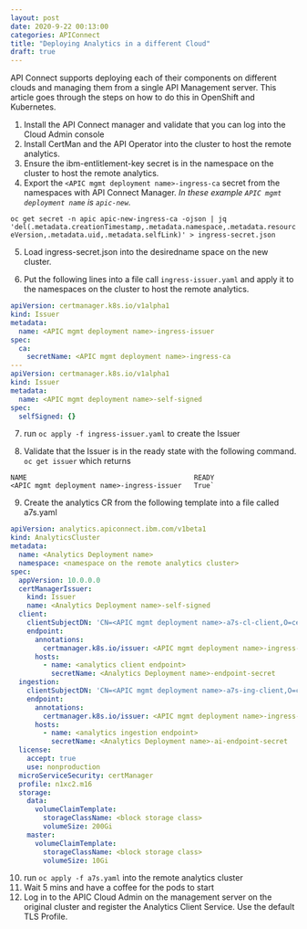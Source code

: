 ```yaml
---
layout: post
date: 2020-9-22 00:13:00
categories: APIConnect
title: "Deploying Analytics in a different Cloud"
draft: true
---
```


API Connect supports deploying each of their components on different clouds and managing them from a single API Management server. This article goes through the steps on how to do this in OpenShift and Kubernetes.
​

<!--more-->

1. Install the API Connect manager and validate that you can log into the Cloud Admin console
2. Install CertMan and the API Operator into the cluster to host the remote analytics.
3. Ensure the ibm-entlitlement-key secret is in the namespace on the cluster to host the remote analytics.
4. Export the `<APIC mgmt deployment name>-ingress-ca` secret from the namespaces with API Connect Manager. _In these example `APIC mgmt deployment name` is `apic-new`._

`oc get secret -n apic apic-new-ingress-ca -ojson | jq 'del(.metadata.creationTimestamp,.metadata.namespace,.metadata.resourceVersion,.metadata.uid,.metadata.selfLink)' > ingress-secret.json`

5. Load ingress-secret.json into the desiredname space on the new cluster.

6. Put the following lines into a file call `ingress-issuer.yaml` and apply it to the namespaces on the cluster to host the remote analytics.
```yaml
apiVersion: certmanager.k8s.io/v1alpha1
kind: Issuer
metadata:
  name: <APIC mgmt deployment name>-ingress-issuer
spec:
  ca:
    secretName: <APIC mgmt deployment name>-ingress-ca
---
apiVersion: certmanager.k8s.io/v1alpha1
kind: Issuer
metadata:
  name: <APIC mgmt deployment name>-self-signed
spec:
  selfSigned: {}
```
7. run `oc apply -f ingress-issuer.yaml` to create the Issuer

8. Validate that the Issuer is in the ready state with the following command.
`oc get issuer`
which returns
```
NAME                                         READY
<APIC mgmt deployment name>-ingress-issuer   True`
```

9. Create the analytics CR from the following template into a file called a7s.yaml
```yaml
apiVersion: analytics.apiconnect.ibm.com/v1beta1
kind: AnalyticsCluster
metadata:
  name: <Analytics Deployment name>
  namespace: <namespace on the remote analytics cluster>
spec:
  appVersion: 10.0.0.0
  certManagerIssuer:
    kind: Issuer
    name: <Analytics Deployment name>-self-signed
  client:
    clientSubjectDN: 'CN=<APIC mgmt deployment name>-a7s-cl-client,O=cert-manager'
    endpoint:
      annotations:
        certmanager.k8s.io/issuer: <APIC mgmt deployment name>-ingress-issuer
      hosts:
        - name: <analytics client endpoint>
          secretName: <Analytics Deployment name>-endpoint-secret
  ingestion:
    clientSubjectDN: 'CN=<APIC mgmt deployment name>-a7s-ing-client,O=cert-manager'
    endpoint:
      annotations:
        certmanager.k8s.io/issuer: <APIC mgmt deployment name>-ingress-issuer
      hosts:
        - name: <analytics ingestion endpoint>
          secretName: <Analytics Deployment name>-ai-endpoint-secret
  license:
    accept: true
    use: nonproduction
  microServiceSecurity: certManager
  profile: n1xc2.m16
  storage:
    data:
      volumeClaimTemplate:
        storageClassName: <block storage class>
        volumeSize: 200Gi
    master:
      volumeClaimTemplate:
        storageClassName: <block storage class>
        volumeSize: 10Gi
```

10. run `oc apply -f a7s.yaml` into the remote analytics cluster
11. Wait 5 mins and have a coffee for the  pods to start
12. Log in to the APIC Cloud Admin on the management server on the original cluster and register the Analytics Client Service. Use the default TLS Profile.
